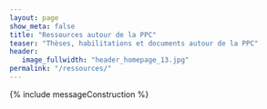 ```yaml
---
layout: page
show_meta: false
title: "Ressources autour de la PPC"
teaser: "Thèses, habilitations et documents autour de la PPC"
header:
   image_fullwidth: "header_homepage_13.jpg"
permalink: "/ressources/"
---
```


{% include messageConstruction %}
